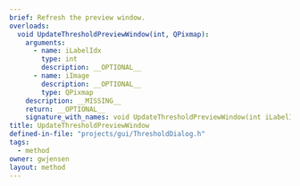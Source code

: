 ```yaml
---
brief: Refresh the preview window.
overloads:
  void UpdateThresholdPreviewWindow(int, QPixmap):
    arguments:
      - name: iLabelIdx
        type: int
        description: __OPTIONAL__
      - name: iImage
        description: __OPTIONAL__
        type: QPixmap
    description: __MISSING__
    return: __OPTIONAL__
    signature_with_names: void UpdateThresholdPreviewWindow(int iLabelIdx, QPixmap iImage)
title: UpdateThresholdPreviewWindow
defined-in-file: "projects/gui/ThresholdDialog.h"
tags:
  - method
owner: gwjensen
layout: method
---
```

